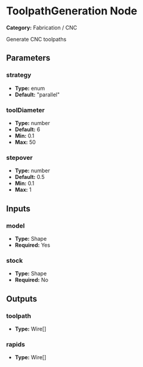 
# ToolpathGeneration Node

**Category:** Fabrication / CNC

Generate CNC toolpaths

## Parameters


### strategy
- **Type:** enum
- **Default:** "parallel"





### toolDiameter
- **Type:** number
- **Default:** 6
- **Min:** 0.1
- **Max:** 50



### stepover
- **Type:** number
- **Default:** 0.5
- **Min:** 0.1
- **Max:** 1



## Inputs


### model
- **Type:** Shape
- **Required:** Yes



### stock
- **Type:** Shape
- **Required:** No



## Outputs


### toolpath
- **Type:** Wire[]



### rapids
- **Type:** Wire[]




